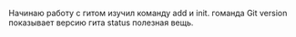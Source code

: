 Начинаю работу с гитом
изучил команду add и init.
гоманда Git version показывает версию гита 
status полезная вещь.
